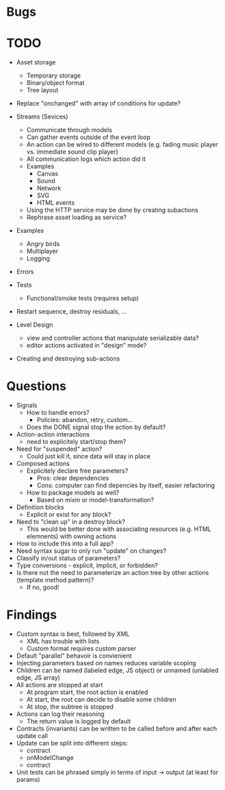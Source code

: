 Bugs
====


TODO
====

- Asset storage
  - Temporary storage
  - Binary/object format
  - Tree layout

- Replace "onchanged" with array of conditions for update?

- Streams (Sevices)
  - Communicate through models
  - Can gather events outside of the event loop
  - An action can be wired to different models (e.g. fading music player vs. immediate sound clip player)
  - All communication logs which action did it
  - Examples
    - Canvas
    - Sound
    - Network
    - SVG
    - HTML events
  - Using the HTTP service may be done by creating subactions
  - Rephrase asset loading as service?

- Examples
  - Angry birds
  - Multiplayer
  - Logging

- Errors

- Tests
  - Functional/smoke tests (requires setup)

- Restart sequence, destroy residuals, ...

- Level Design
  - view and controller actions that manipulate serializable data?
  - editor actions activated in "design" mode?

- Creating and destroying sub-actions


Questions
=========

- Signals
  - How to handle errors?
    - Policies: abandon, retry, custom...
  - Does the DONE signal stop the action by default?
- Action-action interactions 
  - need to explicitely start/stop them?
- Need for "suspended" action?
  - Could just kill it, since data will stay in place
- Composed actions
  - Explicitely declare free parameters?
    - Pros: clear dependencies
    - Cons: computer can find depencies by itself, easier refactoring
  - How to package models as well?
    - Based on mixin or model-transformation?
- Definition blocks
  - Explicit or exist for any block?
- Need to "clean up" in a destroy block?
  - This would be better done with associating resources (e.g. HTML elemnents) with owning actions
- How to include this into a full app?
- Need syntax sugar to only run "update" on changes? 
- Classify in/out status of parameters?
- Type conversions - explicit, implicit, or forbidden?
- Is there not the need to parameterize an action tree by other actions (template method pattern)?
  - If no, good!

Findings
========

- Custom syntax is best, followed by XML
  - XML has trouble with lists
  - Custom format requires custom parser
- Default "parallel" behavoir is convienient
- Injecting parameters based on names reduces variable scoping
- Children can be named (labeled edge, JS object) or unnamed (unlabled edge, JS array)
- All actions are stopped at start
  - At program start, the root action is enabled
  - At start, the root can decide to disable some children
  - At stop, the subtree is stopped
- Actions can log their reasoning
  - The return value is logged by default
- Contracts (invariants) can be written to be called before and after each update call
- Update can be split into different steps:
  - contract
  - onModelChange
  - contract
- Unit tests can be phrased simply in terms of input -> output (at least for params)
